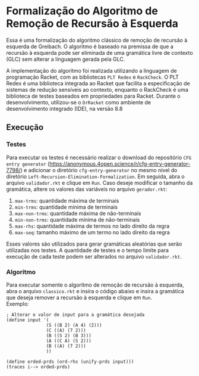 # Formalização do Algoritmo de Remoção de Recursão à Esquerda

Essa é uma formalização do algoritmo clássico de remoção de recursão à esquerda de Greibach. O algoritmo é baseado na premissa de que a recursão à esquerda pode ser eliminada de uma gramática livre de contexto (GLC) sem alterar a linguagem gerada pela GLC.

A implementação do algoritmo foi realizada utilizando a linguagem de programação Racket, com as bibliotecas `PLT Redex` e `RackCheck`. O PLT Redex é uma biblioteca integrada ao Racket que facilita a especificação de sistemas de redução sensíveis ao contexto, enquanto o RackCheck é uma biblioteca de testes baseados em propriedades para Racket. Durante o desenvolvimento, utilizou-se o `DrRacket` como ambiente de desenvolvimento integrado (IDE), na versão 8.8

## Execução

### Testes
Para executar os testes é necessário realizar o download do repositório `CFG entry generator` (https://anonymous.4open.science/r/cfg-entry-generator-7798/) e adicionar o diretório `cfg-entry-generator` no mesmo nível do diretório `Left-Recursion-Elimination-Formalization`. Em seguida, abra o arquivo `validador.rkt` e clique em `Run`. Caso deseje modificar o tamanho da gramática, altere os valores das variáveis no arquivo `gerador.rkt`:
1. `max-trms`: quantidade máxima de terminais
2. `min-trms`: quantidade mínima de terminais
3. `max-non-trms`: quantidade máxima de não-terminais
4. `min-non-trms`: quantidade mínima de não-terminais
5. `max-rhs`: quantidade máxima de termos no lado direito da regra
6. `max-seq`: tamanho máximo de um termo no lado direito da regra

Esses valores são utilizados para gerar gramáticas aleatórias que serão utilizadas nos testes. A quantidade de testes e o tempo limite para execução de cada teste podem ser alterados no arquivo `validador.rkt`.

### Algoritmo
Para executar somente o algoritmo de remoção de recursão à esquerda, abra o arquivo `classico.rkt` e insira o código abaixo e insira a gramática que deseja remover a recursão à esquerda e clique em `Run`.\
Exemplo:
```racket
; Alterar o valor de input para a gramática desejada
(define input '(
               (S ((B 2) (A 4) (2)))
               (C ((A) (7 2)))
               (B ((S 2) (B 3)))
               (A ((C A) (S 2)))
               (B ((A) (7 2)))
               ))

(define orded-prds (ord-rhs (unify-prds input)))
(traces i--> orded-prds)
```
